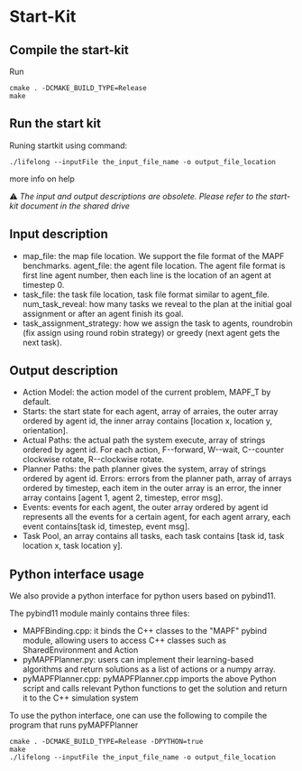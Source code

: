 # Start-Kit

## Compile the start-kit
Run 
```shell
cmake . -DCMAKE_BUILD_TYPE=Release
make
```



## Run the start kit

Runing startkit using
command: 
```
./lifelong --inputFile the_input_file_name -o output_file_location
```
more info on help

:warning: *The input and output descriptions are obsolete. Please refer to the start-kit document in the shared drive*

## Input description
+ map_file: the map file location. We support the file format of the MAPF benchmarks.
agent_file: the agent file location. The agent file format is first line agent number, then each line is the location of an agent at timestep 0.
+ task_file: the task file location, task file format similar to agent_file.
num_task_reveal: how many tasks we reveal to the plan at the initial goal assignment or after an agent finish its goal.
+ task_assignment_strategy: how we assign the task to agents, roundrobin (fix assign using round robin strategy) or greedy (next agent gets the next task).

## Output description


+ Action Model: the action model of the current problem, MAPF_T by default.
+ Starts: the start state for each agent, array of arraies, the outer array ordered by agent id, the inner array contains [location x, location y, orientation].
+ Actual Paths: the actual path the system execute, array of strings ordered by agent id. For each action, F--forward, W--wait, C--counter clockwise rotate, R--clockwise rotate.
+ Planner Paths: the path planner gives the system, array of strings ordered by agent id.
Errors: errors from the planner path, array of arrays ordered by timestep, each item in the outer array is an error, the inner array contains [agent 1, agent 2, timestep, error msg].
+ Events: events for each agent, the outer array ordered by agent id represents all the events for a certain agent, for each agent arrary, each event contains[task id, timestep, event msg].
+ Task Pool, an array contains all tasks, each task contains [task id, task location x, task location y].




## Python interface usage
We also provide a python interface for python users based on pybind11.

The pybind11 module mainly contains three files:
+ MAPFBinding.cpp: it binds the C++ classes to the "MAPF" pybind module, allowing users to access  C++ classes such as SharedEnvironment and Action
+ pyMAPFPlanner.py: users can implement their learning-based algorithms and return solutions as a list of actions or a numpy array.
+ pyMAPFPlanner.cpp: pyMAPFPlanner.cpp imports the above Python script and calls relevant Python functions to get the solution and return it to the C++ simulation system

To use the python interface, one can use the following to compile the program that runs pyMAPFPlanner 

```shell
cmake . -DCMAKE_BUILD_TYPE=Release -DPYTHON=true
make
./lifelong --inputFile the_input_file_name -o output_file_location
```

